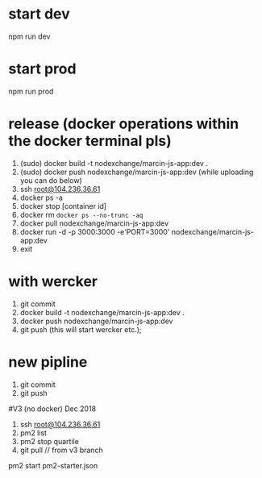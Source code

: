 # start dev 
npm run dev

# start prod
npm run prod

# release (docker operations within the docker terminal pls)

1. (sudo) docker build -t nodexchange/marcin-js-app:dev .
2. (sudo) docker push nodexchange/marcin-js-app:dev
(while uploading you can do below)
3. ssh root@104.236.36.61
4. docker ps -a
5. docker stop [container id]
6. docker rm `docker ps --no-trunc -aq`
7. docker pull nodexchange/marcin-js-app:dev
8. docker run -d -p 3000:3000 -e'PORT=3000' nodexchange/marcin-js-app:dev
9. exit

# with wercker
1. git commit
2. docker build -t nodexchange/marcin-js-app:dev .
3. docker push nodexchange/marcin-js-app:dev
4. git push (this will start wercker etc.);

# new pipline
1. git commit 
2. git push

#V3 (no docker) Dec 2018
1. ssh root@104.236.36.61
2. pm2 list
3. pm2 stop quartile
4. git pull  // from v3 branch
<!-- 5. pm2 start npm || pm2 start npm -- start:production -->
pm2 start pm2-starter.json
